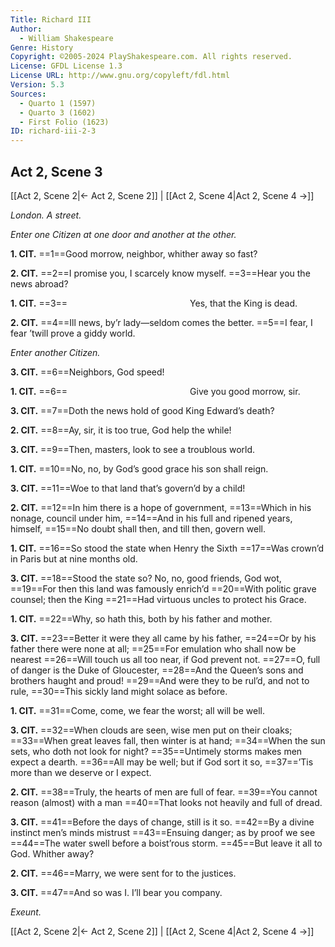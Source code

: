 ```yaml
---
Title: Richard III
Author: 
  - William Shakespeare
Genre: History
Copyright: ©2005-2024 PlayShakespeare.com. All rights reserved.
License: GFDL License 1.3
License URL: http://www.gnu.org/copyleft/fdl.html
Version: 5.3
Sources:
  - Quarto 1 (1597)
  - Quarto 3 (1602)
  - First Folio (1623)
ID: richard-iii-2-3
---
```


## Act 2, Scene 3
[[Act 2, Scene 2|← Act 2, Scene 2]] | [[Act 2, Scene 4|Act 2, Scene 4 →]]

*London. A street.*

*Enter one Citizen at one door and another at the other.*

**1. CIT.**
==1==Good morrow, neighbor, whither away so fast?

**2. CIT.**
==2==I promise you, I scarcely know myself.
==3==Hear you the news abroad?

**1. CIT.**
==3==              Yes, that the King is dead.

**2. CIT.**
==4==Ill news, by’r lady—seldom comes the better.
==5==I fear, I fear ’twill prove a giddy world.

*Enter another Citizen.*

**3. CIT.**
==6==Neighbors, God speed!

**1. CIT.**
==6==              Give you good morrow, sir.

**3. CIT.**
==7==Doth the news hold of good King Edward’s death?

**2. CIT.**
==8==Ay, sir, it is too true, God help the while!

**3. CIT.**
==9==Then, masters, look to see a troublous world.

**1. CIT.**
==10==No, no, by God’s good grace his son shall reign.

**3. CIT.**
==11==Woe to that land that’s govern’d by a child!

**2. CIT.**
==12==In him there is a hope of government,
==13==Which in his nonage, council under him,
==14==And in his full and ripened years, himself,
==15==No doubt shall then, and till then, govern well.

**1. CIT.**
==16==So stood the state when Henry the Sixth
==17==Was crown’d in Paris but at nine months old.

**3. CIT.**
==18==Stood the state so? No, no, good friends, God wot,
==19==For then this land was famously enrich’d
==20==With politic grave counsel; then the King
==21==Had virtuous uncles to protect his Grace.

**1. CIT.**
==22==Why, so hath this, both by his father and mother.

**3. CIT.**
==23==Better it were they all came by his father,
==24==Or by his father there were none at all;
==25==For emulation who shall now be nearest
==26==Will touch us all too near, if God prevent not.
==27==O, full of danger is the Duke of Gloucester,
==28==And the Queen’s sons and brothers haught and proud!
==29==And were they to be rul’d, and not to rule,
==30==This sickly land might solace as before.

**1. CIT.**
==31==Come, come, we fear the worst; all will be well.

**3. CIT.**
==32==When clouds are seen, wise men put on their cloaks;
==33==When great leaves fall, then winter is at hand;
==34==When the sun sets, who doth not look for night?
==35==Untimely storms makes men expect a dearth.
==36==All may be well; but if God sort it so,
==37==’Tis more than we deserve or I expect.

**2. CIT.**
==38==Truly, the hearts of men are full of fear.
==39==You cannot reason (almost) with a man
==40==That looks not heavily and full of dread.

**3. CIT.**
==41==Before the days of change, still is it so.
==42==By a divine instinct men’s minds mistrust
==43==Ensuing danger; as by proof we see
==44==The water swell before a boist’rous storm.
==45==But leave it all to God. Whither away?

**2. CIT.**
==46==Marry, we were sent for to the justices.

**3. CIT.**
==47==And so was I. I’ll bear you company.

*Exeunt.*

[[Act 2, Scene 2|← Act 2, Scene 2]] | [[Act 2, Scene 4|Act 2, Scene 4 →]]